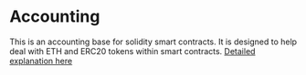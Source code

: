 # Accounting

This is an accounting base for solidity smart contracts. It is designed
to help deal with ETH and ERC20 tokens within smart contracts.
[Detailed explanation here](https://medium.com/@PaskalS/accounting-base-for-solidity-smart-contracts-384c4d53eaaf)
